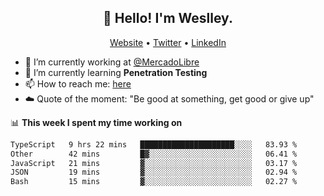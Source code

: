 <h2 align="center">👋 Hello! I'm Weslley.</h2>
<p align="center">
  <a href="http://weslleyneri.com.br">Website</a> •
  <a href="https://twitter.com/Weslley_Neri">Twitter</a> •
  <a href="https://www.linkedin.com/in/weslley-neri-3658908b">LinkedIn</a>
</p>


- 🔭 I’m currently working at [@MercadoLibre](https://github.com/mercadolibre)
- 🌱 I’m currently learning **Penetration Testing**
- 📫 How to reach me: [here](mailto:weslley39@gmail.com)
- ☁️ Quote of the moment: "Be good at something, get good or give up"

📊 **This week I spent my time working on**
<!--START_SECTION:waka-->

```txt
TypeScript   9 hrs 22 mins   █████████████████████░░░░   83.93 %
Other        42 mins         █▓░░░░░░░░░░░░░░░░░░░░░░░   06.41 %
JavaScript   21 mins         ▓░░░░░░░░░░░░░░░░░░░░░░░░   03.17 %
JSON         19 mins         ▓░░░░░░░░░░░░░░░░░░░░░░░░   02.94 %
Bash         15 mins         ▓░░░░░░░░░░░░░░░░░░░░░░░░   02.27 %
```

<!--END_SECTION:waka-->

<!-- Inspired by https://github.com/gruselhaus/gruselhaus -->